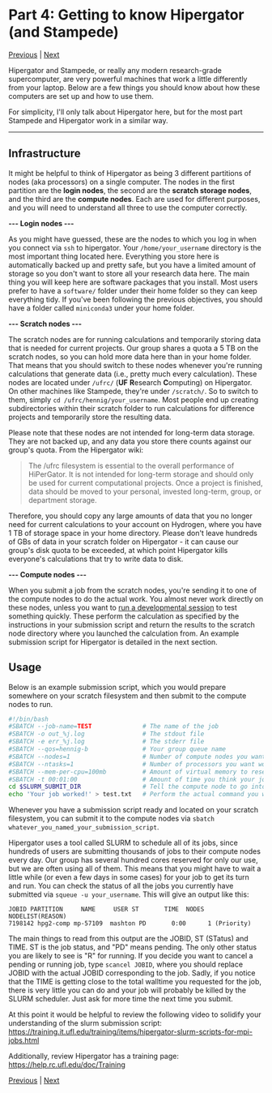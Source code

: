 # Part 4: Getting to know Hipergator (and Stampede)
[Previous](https://github.com/henniggroup/Getting-Started/blob/master/objectives/Part_3.md) | [Next](https://github.com/henniggroup/Getting-Started/blob/master/objectives/Part_5.md)

Hipergator and Stampede, or really any modern research-grade supercomputer, are very powerful machines that work a little differently from your laptop. Below are a few things you should know about how these computers are set up and how to use them.

For simplicity, I'll only talk about Hipergator here, but for the most part Stampede and Hipergator work in a similar way.

---------------
## Infrastructure
It might be helpful to think of Hipergator as being 3 different partitions of nodes (aka processors) on a single computer. The nodes in the first partition are the **login nodes**, the second are the **scratch storage nodes**, and the third are the **compute nodes**. Each are used for different purposes, and you will need to understand all three to use the computer correctly.

**--- Login nodes ---**

As you might have guessed, these are the nodes to which you log in when you connect via ``ssh`` to hipergator. Your ``/home/your_username`` directory is the most important thing located here. Everything you store here is automatically backed up and pretty safe, but you have a limited amount of storage so you don't want to store all your research data here. The main thing you will keep here are software packages that you install. Most users prefer to have a ``software/`` folder under their home folder so they can keep everything tidy. If you've been following the previous objectives, you should have a folder called ``miniconda3`` under your home folder.

**--- Scratch nodes ---**

The scratch nodes are for running calculations and temporarily storing data that is needed for current projects. Our group shares a quota a 5 TB on the scratch nodes, so you can hold more data here than in your home folder. That means that you should switch to these nodes whenever you're running calculations that generate data (i.e., pretty much every calculation). These nodes are located under ``/ufrc/`` (**UF** **R**esearch **C**omputing) on Hipergator. On other machines like Stampede, they're under ``/scratch/``. So to switch to them, simply ``cd /ufrc/hennig/your_username``. Most people end up creating subdirectories within their scratch folder to run calculations for difference projects and temporarily store the resulting data.

Please note that these nodes are not intended for long-term data storage. They are not backed up, and any data you store there counts against our group's quota. From the Hipergator wiki:

> The /ufrc filesystem is essential to the overall performance of HiPerGator. It is not intended for long-term storage and should only be used for current computational projects. Once a project is finished, data should be moved to your personal, invested long-term, group, or department storage.

Therefore, you should copy any large amounts of data that you no longer need for current calculations to your account on Hydrogen, where you have 1 TB of storage space in your home directory. Please don't leave hundreds of GBs of data in your scratch folder on Hipergator - it can cause our group's disk quota to be exceeded, at which point Hipergator kills everyone's calculations that try to write data to disk. 


**--- Compute nodes ---**

When you submit a job from the scratch nodes, you're sending it to one of the compute nodes to do the actual work. You almost never work directly on these nodes, unless you want to [run a developmental session](https://wiki.rc.ufl.edu/doc/Development_and_Testing) to test something quickly. These perform the calculation as specified by the instructions in your submission script and return the results to the scratch node directory where you launched the calculation from. An example submission script for Hipergator is detailed in the next section.

## Usage

Below is an example submission script, which you would prepare somewhere on your scratch filesystem and then submit to the compute nodes to run.

```bash
#!/bin/bash
#SBATCH --job-name=TEST              # The name of the job
#SBATCH -o out_%j.log                # The stdout file
#SBATCH -e err_%j.log                # The stderr file
#SBATCH --qos=hennig-b               # Your group queue name
#SBATCH --nodes=1                    # Number of compute nodes you want working on your job
#SBATCH --ntasks=1                   # Number of processors you want working on your job
#SBATCH --mem-per-cpu=100mb          # Amount of virtual memory to reserve for running your job
#SBATCH -t 00:01:00                  # Amount of time you think your job will take (if exceeded, job will die!)
cd $SLURM_SUBMIT_DIR                 # Tell the compute node to go into your working directory on scratch
echo 'Your job worked!' > test.txt   # Perform the actual command you want
```

Whenever you have a submission script ready and located on your scratch filesystem, you can submit it to the compute nodes via ``sbatch whatever_you_named_your_submission_script``.

Hipergator uses a tool called SLURM to schedule all of its jobs, since hundreds of users are submitting thousands of jobs to their compute nodes every day. Our group has several hundred cores reserved for only our use, but we are often using all of them. This means that you might have to wait a little while (or even a few days in some cases) for your job to get its turn and run. You can check the status of all the jobs you currently have submitted via ``squeue -u your_username``. This will give an output like this:

```
JOBID PARTITION     NAME     USER ST       TIME  NODES NODELIST(REASON)
7198142 hpg2-comp mp-57109  mashton PD       0:00      1 (Priority)
```
The main things to read from this output are the JOBID, ST (STatus) and TIME. ST is the job status, and "PD" means pending. The only other status you are likely to see is "R" for running. If you decide you want to cancel a pending or running job, type ``scancel JOBID``, where you should replace JOBID with the actual JOBID corresponding to the job. Sadly, if you notice that the TIME is getting close to the total walltime you requested for the job, there is very little you can do and your job will probably be killed by the SLURM scheduler. Just ask for more time the next time you submit.

At this point it would be helpful to review the following video to solidify your understanding of the slurm submission script: https://training.it.ufl.edu/training/items/hipergator-slurm-scripts-for-mpi-jobs.html

Additionally, review Hipergator has a training page: https://help.rc.ufl.edu/doc/Training

[Previous](https://github.com/henniggroup/Getting-Started/blob/master/objectives/Part_3.md) | [Next](https://github.com/henniggroup/Getting-Started/blob/master/objectives/Part_5.md)
